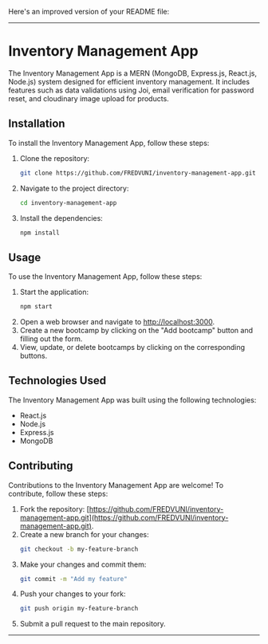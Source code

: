 Here's an improved version of your README file:

---

# Inventory Management App

The Inventory Management App is a MERN (MongoDB, Express.js, React.js, Node.js) system designed for efficient inventory management. It includes features such as data validations using Joi, email verification for password reset, and cloudinary image upload for products.

## Installation

To install the Inventory Management App, follow these steps:

1. Clone the repository:
   ```bash
   git clone https://github.com/FREDVUNI/inventory-management-app.git
   ```
2. Navigate to the project directory:
   ```bash
   cd inventory-management-app
   ```
3. Install the dependencies:
   ```bash
   npm install
   ```

## Usage

To use the Inventory Management App, follow these steps:

1. Start the application:
   ```bash
   npm start
   ```
2. Open a web browser and navigate to [http://localhost:3000](http://localhost:3000).
3. Create a new bootcamp by clicking on the "Add bootcamp" button and filling out the form.
4. View, update, or delete bootcamps by clicking on the corresponding buttons.

## Technologies Used

The Inventory Management App was built using the following technologies:

- React.js
- Node.js
- Express.js
- MongoDB

## Contributing

Contributions to the Inventory Management App are welcome! To contribute, follow these steps:

1. Fork the repository: [https://github.com/FREDVUNI/inventory-management-app.git](https://github.com/FREDVUNI/inventory-management-app.git).
2. Create a new branch for your changes:
   ```bash
   git checkout -b my-feature-branch
   ```
3. Make your changes and commit them:
   ```bash
   git commit -m "Add my feature"
   ```
4. Push your changes to your fork:
   ```bash
   git push origin my-feature-branch
   ```
5. Submit a pull request to the main repository.

--- 
